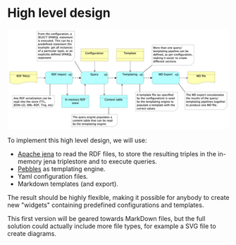 # High level design

![](high-level-design.png)

To implement this high level design, we will use:

- [Apache jena](https://jena.apache.org) to read the RDF files, to store the resulting triples in the in-memory jena triplestore and to execute queries.
- [Pebbles](https://pebbletemplates.io) as templating engine.
- Yaml configuration files.
- Markdown templates (and export).

The result should be highly flexible, making it possible for anybody to create new "widgets" containing predefined configurations and templates.

This first version will be geared towards MarkDown files, but the full solution could actually include more file types, for example a SVG file to create diagrams.
